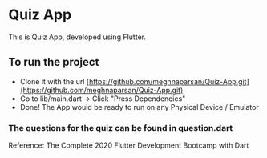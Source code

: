 # Quiz App

This is Quiz App, developed using Flutter. 

## To run the project
- Clone it with the url [https://github.com/meghnaparsan/Quiz-App.git](https://github.com/meghnaparsan/Quiz-App.git)
- Go to lib/main.dart -> Click "Press Dependencies"
- Done! The App would be ready to run on any Physical Device / Emulator
    
### The questions for the quiz can be found in question.dart
 
Reference: The Complete 2020 Flutter Development Bootcamp with Dart
